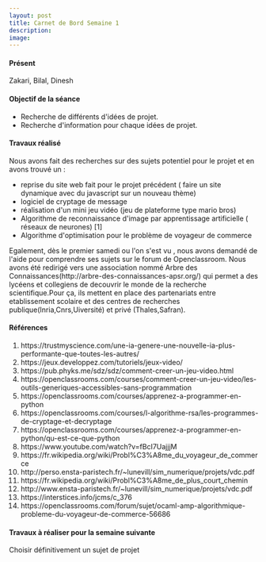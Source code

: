 ```yaml
---
layout: post
title: Carnet de Bord Semaine 1
description:
image: 
---
```


<div class="box">
<h4>Présent</h4>
Zakari, Bilal, Dinesh

<h4>Objectif de la séance</h4>
		<ul class="alt">
			<li>Recherche de différents d'idées  de projet.</li>
			<li>Recherche d'information pour chaque idées de projet.</li>
		</ul>
<h4>Travaux réalisé</h4>
Nous avons fait des recherches sur des sujets potentiel pour le projet et en avons trouvé un :
<ul>
<li>reprise du site web fait pour le projet précédent (  faire un site dynamique avec du javascript  sur un nouveau thème)      </li>
<li>logiciel de cryptage de message</li>
<li>réalisation d'un mini jeu vidéo (jeu de plateforme type mario bros)</li>
<li>Algorithme de reconnaissance d'image  par apprentissage artificielle ( réseaux de neurones) [1]</li>
<li>Algorithme d'optimisation pour le problème de voyageur de commerce</li>
</ul>
 Egalement, dès le premier samedi ou l'on s'est vu , nous avons  demandé de l'aide pour comprendre ses sujets sur le forum de Openclassroom. Nous avons été redirigé vers une association nommé Arbre des Connaissances(http://arbre-des-connaissances-apsr.org/)
 qui permet a des lycéens et collegiens de decouvrir le monde de la recherche scientifique.Pour ça, ils mettent en place des partenariats entre etablissement scolaire et des centres de recherches publique(Inria,Cnrs,Uiversité) et privé (Thales,Safran). 
<h4>Références</h4>
<ol>
<li>https://trustmyscience.com/une-ia-genere-une-nouvelle-ia-plus-performante-que-toutes-les-autres/                           </li>
<li>https://jeux.developpez.com/tutoriels/jeux-video/                                                                          </li>
<li>https://pub.phyks.me/sdz/sdz/comment-creer-un-jeu-video.html                                                               </li>
<li>https://openclassrooms.com/courses/comment-creer-un-jeu-video/les-outils-generiques-accessibles-sans-programmation         </li>
<li>https://openclassrooms.com/courses/apprenez-a-programmer-en-python                                                         </li>
<li>https://openclassrooms.com/courses/l-algorithme-rsa/les-programmes-de-cryptage-et-decryptage                               </li>
<li>https://openclassrooms.com/courses/apprenez-a-programmer-en-python/qu-est-ce-que-python                                    </li>
<li>https://www.youtube.com/watch?v=fBcI7UajjjM                                                                                </li>
<li>https://fr.wikipedia.org/wiki/Probl%C3%A8me_du_voyageur_de_commerce                                                        </li>
<li>http://perso.ensta-paristech.fr/~lunevill/sim_numerique/projets/vdc.pdf                                                    </li>
<li>https://fr.wikipedia.org/wiki/Probl%C3%A8me_de_plus_court_chemin                                                           </li>
<li>http://www.ensta-paristech.fr/~lunevill/sim_numerique/projets/vdc.pdf                                                      </li>
<li>https://interstices.info/jcms/c_376
<li>https://openclassrooms.com/forum/sujet/ocaml-amp-algorithmique-probleme-du-voyageur-de-commerce-56686   </li>

</ol>

<h4>Travaux à réaliser pour la semaine suivante</h4>

Choisir définitivement un sujet de projet



</div>
